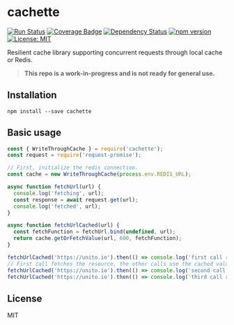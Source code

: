 # cachette
[![Run Status](https://api.shippable.com/projects/586da353e18a291000c53bc9/badge?branch=master)](https://app.shippable.com/github/unitoio/cachette)
[![Coverage Badge](https://api.shippable.com/projects/586da353e18a291000c53bc9/coverageBadge?branch=master)](https://app.shippable.com/github/unitoio/cachette)
[![Dependency Status](https://david-dm.org/unitoio/cachette.svg)](https://david-dm.org/unitoio/cachette)
[![npm version](https://badge.fury.io/js/cachette.svg)](https://badge.fury.io/js/cachette)
[![License: MIT](https://img.shields.io/badge/License-MIT-yellow.svg)](https://opensource.org/licenses/MIT)

Resilient cache library supporting concurrent requests through local cache or Redis.

> **This repo is a work-in-progress and is not ready for general use.**

## Installation

```
npm install --save cachette
```

## Basic usage

```javascript
const { WriteThroughCache } = require('cachette');
const request = require('request-promise');

// First, initialize the redis connection.
const cache = new WriteThroughCache(process.env.REDIS_URL);

async function fetchUrl(url) {
  console.log('fetching', url);
  const response = await request.get(url);
  console.log('fetched', url);
}

async function fetchUrlCached(url) {
  const fetchFunction = fetchUrl.bind(undefined, url);
  return cache.getOrFetchValue(url, 600, fetchFunction);
}

fetchUrlCached('https://unito.io').then(() => console.log('first call returned'));
// First call fetches the resource, the other calls use the cached value.
fetchUrlCached('https://unito.io').then(() => console.log('second call returned'));
fetchUrlCached('https://unito.io').then(() => console.log('third call returned'));
```

## License

MIT
